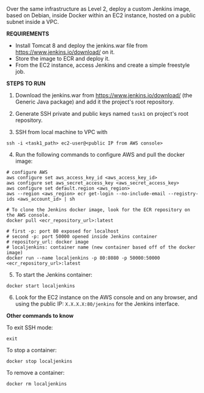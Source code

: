 Over the same infrastructure as Level 2, deploy a custom Jenkins image, based on Debian, inside Docker within an EC2 instance, hosted on a public subnet inside a VPC. 

**REQUIREMENTS**
* Install Tomcat 8 and deploy the jenkins.war file from https://www.jenkins.io/download/ on it.
* Store the image to ECR and deploy it.
* From the EC2 instance, access Jenkins and create a simple freestyle job.


**STEPS TO RUN**
  1. Download the jenkins.war from https://www.jenkins.io/download/ (the Generic Java package) and add it the project's root repository.

  2. Generate SSH private and public keys named `task1` on project's root repository.
  
  3. SSH from local machine to VPC with
  ```
  ssh -i <task1_path> ec2-user@<public IP from AWS console>
  ```
  
  4. Run the following commands to configure AWS and pull the docker image:
  ```
  # configure AWS
  aws configure set aws_access_key_id <aws_access_key_id>
  aws configure set aws_secret_access_key <aws_secret_access_key>
  aws configure set default.region <aws_region>
  aws --region <aws_region> ecr get-login --no-include-email --registry-ids <aws_account_id> | sh

  # To clone the Jenkins docker image, look for the ECR repository on the AWS console.
  docker pull <ecr_repository_url>:latest

  # first -p: port 80 exposed for localhost
  # second -p: port 50000 opened inside Jenkins container
  # repository_url: docker image
  # localjenkins: container name (new container based off of the docker image)
  docker run --name localjenkins -p 80:8080 -p 50000:50000 <ecr_repository_url>:latest
  ```

  5. To start the Jenkins container:
  ```
  docker start localjenkins
  ```

  6. Look for the EC2 instance on the AWS console and on any browser, and using the public IP: `X.X.X.X:80/jenkins` for the Jenkins interface.

**Other commands to know**
 
  To exit SSH mode:
  ```
  exit
  ```

  To stop a container:
  ```
  docker stop localjenkins
  ```

  To remove a container:
  ```
  docker rm localjenkins
  ```
